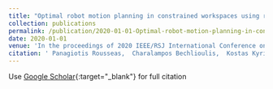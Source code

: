 ```yaml
---
title: "Optimal robot motion planning in constrained workspaces using reinforcement learning"
collection: publications
permalink: /publication/2020-01-01-Optimal-robot-motion-planning-in-constrained-workspaces-using-reinforcement-learning
date: 2020-01-01
venue: 'In the proceedings of 2020 IEEE/RSJ International Conference on Intelligent Robots and Systems (IROS)'
citation: ' Panagiotis Rousseas,  Charalampos Bechlioulis,  Kostas Kyriakopoulos, &quot;Optimal robot motion planning in constrained workspaces using reinforcement learning.&quot; In the proceedings of 2020 IEEE/RSJ International Conference on Intelligent Robots and Systems (IROS), 2020.'
---
```

Use [Google Scholar](https://scholar.google.com/scholar?q=Optimal+robot+motion+planning+in+constrained+workspaces+using+reinforcement+learning){:target="_blank"} for full citation
